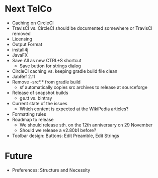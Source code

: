 # Next TelCo

- Caching on CircleCI
- TravisCI vs. CircleCI should be documented somewhere or TravisCI removed
- Licensing
- Output Format
- install4j
- JavaFX
- Save All as new CTRL+S shortcut
  - Save button for strings dialog
- CircleCI caching vs. keeping gradle build file clean
- JabRef 2.11
- Remove -src*.* from gradle build
  - sf automatically copies src archives to release at sourceforge
- Release of snapshot builds
  - ge.tt vs. bintray
- Current state of the issues
  - Which content is expected at the WikiPedia articles?
- Formatting rules
- Roadmap to release
  - We should release sth. on the 12th anniversary on 29 November
  - Should we release a v2.80b1 before?
- Toolbar design: Buttons: Edit Preamble, Edit Strings

# Future
- Preferences: Structure and Necessity

